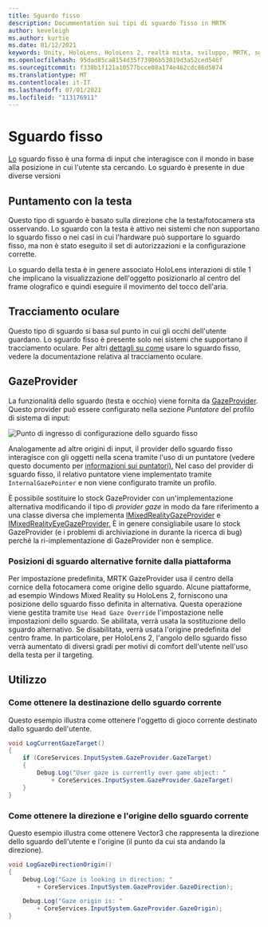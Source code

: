 ```yaml
---
title: Sguardo fisso
description: Docummentation sui tipi di sguardo fisso in MRTK
author: keveleigh
ms.author: kurtie
ms.date: 01/12/2021
keywords: Unity, HoloLens, HoloLens 2, realtà mista, sviluppo, MRTK, sguardo,
ms.openlocfilehash: 95dad85ca8154d35f73906b53019d3a52ced546f
ms.sourcegitcommit: f338b1f121a10577bcce08a174e462cdc86d5874
ms.translationtype: MT
ms.contentlocale: it-IT
ms.lasthandoff: 07/01/2021
ms.locfileid: "113176911"
---
```

# <a name="gaze"></a>Sguardo fisso

[Lo](/windows/mixed-reality/gaze) sguardo fisso è una forma di input che interagisce con il mondo in base alla posizione in cui l'utente sta cercando. Lo sguardo è presente in due diverse versioni

## <a name="head-gaze"></a>Puntamento con la testa

Questo tipo di sguardo è basato sulla direzione che la testa/fotocamera sta osservando. Lo sguardo con la testa è attivo nei sistemi che non supportano lo sguardo fisso o nei casi in cui l'hardware può supportare lo sguardo fisso, ma non è stato eseguito il set di autorizzazioni e la configurazione corrette. [](eye-tracking/eye-tracking-basic-setup.md#eye-tracking-requirements-checklist)

Lo sguardo della testa è in genere associato HoloLens interazioni di stile 1 che implicano la visualizzazione dell'oggetto posizionarlo al centro del frame olografico e quindi eseguire il movimento del tocco dell'aria.

## <a name="eye-gaze"></a>Tracciamento oculare

Questo tipo di sguardo si basa sul punto in cui gli occhi dell'utente guardano. Lo sguardo fisso è presente solo nei sistemi che supportano il tracciamento oculare. Per altri [dettagli su come](eye-tracking/eye-tracking-main.md) usare lo sguardo fisso, vedere la documentazione relativa al tracciamento oculare.

## <a name="gazeprovider"></a>GazeProvider

La funzionalità dello sguardo (testa e occhio) viene fornita da [GazeProvider](xref:Microsoft.MixedReality.Toolkit.Input.GazeProvider). Questo provider può essere configurato nella sezione *Puntatore* del profilo di sistema di input:

![Punto di ingresso di configurazione dello sguardo fisso](../images/input/GazeConfigurationEntrypoint.png)

Analogamente ad altre origini di input, il provider dello sguardo fisso interagisce con gli oggetti nella scena tramite l'uso di un puntatore (vedere questo documento per [informazioni sui puntatori).](../../architecture/controllers-pointers-and-focus.md)
Nel caso del provider di sguardo fisso, il relativo puntatore viene implementato tramite `InternalGazePointer` e non viene configurato tramite un profilo.

È possibile sostituire lo stock GazeProvider con un'implementazione alternativa modificando il tipo di *provider gaze* in modo da fare riferimento a una classe diversa che implementa [IMixedRealityGazeProvider](xref:Microsoft.MixedReality.Toolkit.Input.IMixedRealityGazeProvider) e [IMixedRealityEyeGazeProvider.](xref:Microsoft.MixedReality.Toolkit.Input.IMixedRealityEyeGazeProvider)
È in genere consigliabile usare lo stock GazeProvider (e i problemi di archiviazione in durante la ricerca di bug) perché la ri-implementazione di GazeProvider non è semplice.

### <a name="alternative-platform-provided-gaze-poses"></a>Posizioni di sguardo alternative fornite dalla piattaforma

Per impostazione predefinita, MRTK GazeProvider usa il centro della cornice della fotocamera come origine dello sguardo. Alcune piattaforme, ad esempio Windows Mixed Reality su HoloLens 2, forniscono una posizione dello sguardo fisso definita in alternativa. Questa operazione viene gestita tramite `Use Head Gaze Override` l'impostazione nelle impostazioni dello sguardo. Se abilitata, verrà usata la sostituzione dello sguardo alternativo. Se disabilitata, verrà usata l'origine predefinita del centro frame. In particolare, per HoloLens 2, l'angolo dello sguardo fisso verrà aumentato di diversi gradi per motivi di comfort dell'utente nell'uso della testa per il targeting.

## <a name="usage"></a>Utilizzo

### <a name="how-get-the-current-gaze-target"></a>Come ottenere la destinazione dello sguardo corrente

Questo esempio illustra come ottenere l'oggetto di gioco corrente destinato dallo sguardo dell'utente.

```c#
void LogCurrentGazeTarget()
{
    if (CoreServices.InputSystem.GazeProvider.GazeTarget)
    {
        Debug.Log("User gaze is currently over game object: "
            + CoreServices.InputSystem.GazeProvider.GazeTarget)
    }
}
```

### <a name="how-to-get-the-current-gaze-direction-and-origin"></a>Come ottenere la direzione e l'origine dello sguardo corrente

Questo esempio illustra come ottenere Vector3 che rappresenta la direzione dello sguardo dell'utente e l'origine (il punto da cui sta andando la direzione).

```c#
void LogGazeDirectionOrigin()
{
    Debug.Log("Gaze is looking in direction: "
        + CoreServices.InputSystem.GazeProvider.GazeDirection);

    Debug.Log("Gaze origin is: "
        + CoreServices.InputSystem.GazeProvider.GazeOrigin);
}
```
